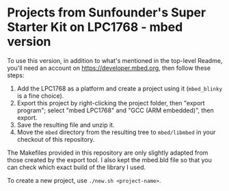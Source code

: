 # Projects from Sunfounder's Super Starter Kit on LPC1768 - mbed version

To use this version, in addition to what's mentioned in the top-level Readme,
you'll need an account on <https://developer.mbed.org>, then follow these
steps:

1. Add the LPC1768 as a platform and create a project using it (`mbed_blinky`
   is a fine choice).
2. Export this project by right-clicking the project folder, then "export
   program"; select "mbed LPC1768" and "GCC (ARM embedded)", then export.
3. Save the resulting file and unzip it.
4. Move the `mbed` directory from the resulting tree to `mbed/libmbed` in your
   checkout of this repository.

The Makefiles provided in this repository are only slightly adapted from those
created by the export tool. I also kept the mbed.bld file so that you can
check which exact build of the library I used.

To create a new project, use `./new.sh <project-name>`.
